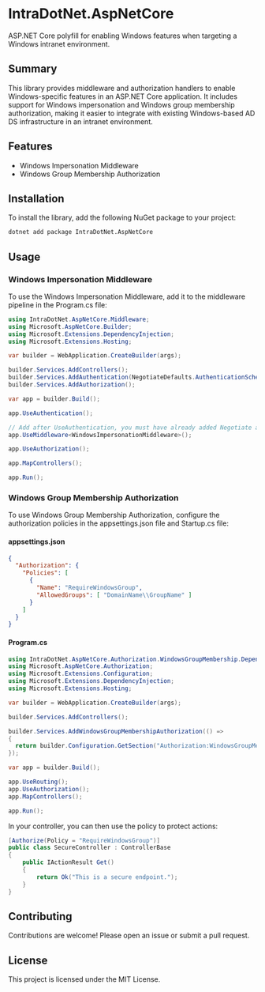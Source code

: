 # IntraDotNet.AspNetCore

ASP.NET Core polyfill for enabling Windows features when targeting a Windows intranet environment.

## Summary

This library provides middleware and authorization handlers to enable Windows-specific features in an ASP.NET Core application. It includes support for Windows impersonation and Windows group membership authorization, making it easier to integrate with existing Windows-based AD DS infrastructure in an intranet environment.

## Features

- Windows Impersonation Middleware
- Windows Group Membership Authorization

## Installation

To install the library, add the following NuGet package to your project:

```bash
dotnet add package IntraDotNet.AspNetCore
```

## Usage

### Windows Impersonation Middleware

To use the Windows Impersonation Middleware, add it to the middleware pipeline in the Program.cs file:
```csharp
using IntraDotNet.AspNetCore.Middleware;
using Microsoft.AspNetCore.Builder;
using Microsoft.Extensions.DependencyInjection;
using Microsoft.Extensions.Hosting;

var builder = WebApplication.CreateBuilder(args);

builder.Services.AddControllers();
builder.Services.AddAuthentication(NegotiateDefaults.AuthenticationScheme).AddNegotiate();
builder.Services.AddAuthorization();

var app = builder.Build();

app.UseAuthentication();

// Add after UseAuthentication, you must have already added Negotiate authentication before calling UseAuthentication.
app.UseMiddleware<WindowsImpersonationMiddleware>();

app.UseAuthorization();

app.MapControllers();

app.Run();
```

### Windows Group Membership Authorization

To use Windows Group Membership Authorization, configure the authorization policies in the appsettings.json file and Startup.cs file:

#### appsettings.json
```json
{
  "Authorization": {
    "Policies": [
      {
        "Name": "RequireWindowsGroup",
        "AllowedGroups": [ "DomainName\\GroupName" ]
      }
    ]
  }
}
```

#### Program.cs
```csharp
using IntraDotNet.AspNetCore.Authorization.WindowsGroupMembership.DependencyInjection;
using Microsoft.AspNetCore.Authorization;
using Microsoft.Extensions.Configuration;
using Microsoft.Extensions.DependencyInjection;
using Microsoft.Extensions.Hosting;

var builder = WebApplication.CreateBuilder(args);

builder.Services.AddControllers();

builder.Services.AddWindowsGroupMembershipAuthorization(() =>
{
  return builder.Configuration.GetSection("Authorization:WindowsGroupMembershipAuthorization").Get<WindowsGroupMembershipAuthorizationOptions>()
});

var app = builder.Build();

app.UseRouting();
app.UseAuthorization();
app.MapControllers();

app.Run();
```

In your controller, you can then use the policy to protect actions:

```csharp
[Authorize(Policy = "RequireWindowsGroup")]
public class SecureController : ControllerBase
{
    public IActionResult Get()
    {
        return Ok("This is a secure endpoint.");
    }
}
```

## Contributing

Contributions are welcome! Please open an issue or submit a pull request.

## License

This project is licensed under the MIT License.

